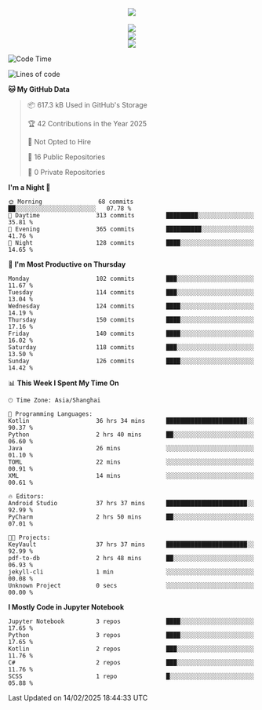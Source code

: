 <div align="center">
  <img src="https://readme-typing-svg.demolab.com?font=Zhi+Mang+Xing&size=40&pause=1000&color=000000&center=true&vCenter=true&lines=Baymax%E5%B0%8F%E6%8C%AF;Hello%20World"/><br/>
  <br/>
  <img src="https://skillicons.dev/icons?i=java,kotlin,python,c,cpp,html,css,javascript" /><br/>
  <img src="https://skillicons.dev/icons?i=spring,vue,pytorch,maven,gradle,mysql,sqlite,linux" /><br/>
  <img src="https://skillicons.dev/icons?i=idea,pycharm,webstorm,androidstudio,vscode,git,vim,md" /><br/>
</div>

<!--START_SECTION:waka-->
![Code Time](http://img.shields.io/badge/Code%20Time-605%20hrs%2012%20mins-blue)

![Lines of code](https://img.shields.io/badge/From%20Hello%20World%20I%27ve%20Written-6.0%20million%20lines%20of%20code-blue)

**🐱 My GitHub Data** 

> 📦 617.3 kB Used in GitHub's Storage 
 > 
> 🏆 42 Contributions in the Year 2025
 > 
> 🚫 Not Opted to Hire
 > 
> 📜 16 Public Repositories 
 > 
> 🔑 0 Private Repositories 
 > 
**I'm a Night 🦉** 

```text
🌞 Morning                68 commits          ██░░░░░░░░░░░░░░░░░░░░░░░   07.78 % 
🌆 Daytime                313 commits         █████████░░░░░░░░░░░░░░░░   35.81 % 
🌃 Evening                365 commits         ██████████░░░░░░░░░░░░░░░   41.76 % 
🌙 Night                  128 commits         ████░░░░░░░░░░░░░░░░░░░░░   14.65 % 
```
📅 **I'm Most Productive on Thursday** 

```text
Monday                   102 commits         ███░░░░░░░░░░░░░░░░░░░░░░   11.67 % 
Tuesday                  114 commits         ███░░░░░░░░░░░░░░░░░░░░░░   13.04 % 
Wednesday                124 commits         ████░░░░░░░░░░░░░░░░░░░░░   14.19 % 
Thursday                 150 commits         ████░░░░░░░░░░░░░░░░░░░░░   17.16 % 
Friday                   140 commits         ████░░░░░░░░░░░░░░░░░░░░░   16.02 % 
Saturday                 118 commits         ███░░░░░░░░░░░░░░░░░░░░░░   13.50 % 
Sunday                   126 commits         ████░░░░░░░░░░░░░░░░░░░░░   14.42 % 
```


📊 **This Week I Spent My Time On** 

```text
🕑︎ Time Zone: Asia/Shanghai

💬 Programming Languages: 
Kotlin                   36 hrs 34 mins      ███████████████████████░░   90.37 % 
Python                   2 hrs 40 mins       ██░░░░░░░░░░░░░░░░░░░░░░░   06.60 % 
Java                     26 mins             ░░░░░░░░░░░░░░░░░░░░░░░░░   01.10 % 
TOML                     22 mins             ░░░░░░░░░░░░░░░░░░░░░░░░░   00.91 % 
XML                      14 mins             ░░░░░░░░░░░░░░░░░░░░░░░░░   00.61 % 

🔥 Editors: 
Android Studio           37 hrs 37 mins      ███████████████████████░░   92.99 % 
PyCharm                  2 hrs 50 mins       ██░░░░░░░░░░░░░░░░░░░░░░░   07.01 % 

🐱‍💻 Projects: 
KeyVault                 37 hrs 37 mins      ███████████████████████░░   92.99 % 
pdf-to-db                2 hrs 48 mins       ██░░░░░░░░░░░░░░░░░░░░░░░   06.93 % 
jekyll-cli               1 min               ░░░░░░░░░░░░░░░░░░░░░░░░░   00.08 % 
Unknown Project          0 secs              ░░░░░░░░░░░░░░░░░░░░░░░░░   00.00 % 
```

**I Mostly Code in Jupyter Notebook** 

```text
Jupyter Notebook         3 repos             ████░░░░░░░░░░░░░░░░░░░░░   17.65 % 
Python                   3 repos             ████░░░░░░░░░░░░░░░░░░░░░   17.65 % 
Kotlin                   2 repos             ███░░░░░░░░░░░░░░░░░░░░░░   11.76 % 
C#                       2 repos             ███░░░░░░░░░░░░░░░░░░░░░░   11.76 % 
SCSS                     1 repo              █░░░░░░░░░░░░░░░░░░░░░░░░   05.88 % 
```




 Last Updated on 14/02/2025 18:44:33 UTC
<!--END_SECTION:waka-->





